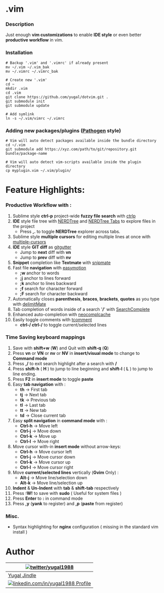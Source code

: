 # .vim

### Description
Just enough **vim customizations** to enable **IDE style** or even better **productive workflow** in vim.

### Installation

```
# Backup '.vim' and '.vimrc' if already present
mv ~/.vim ~/.vim_bak
mv ~/.vimrc ~/.vimrc_bak

# Create new '.vim'
cd ~
mkdir .vim
cd .vim
git clone https://github.com/yugal/dotvim.git .
git submodule init
git submodule update

# Add symlink
ln -s ~/.vim/vimrc ~/.vimrc
```

### Adding new packages/plugins ([Pathogen](https://github.com/tpope/vim-pathogen) style)
```
# Vim will auto detect packages available inside the bundle directory
cd ~/.vim
git submodule add https://xyz.com/path/to/git/repository.git bundle/package-name

# Vim will auto detect vim-scripts available inside the plugin directory
cp myplugin.vim ~/.vim/plugin/
```

# Feature Highlights:

### Productive Workflow with :

1. Sublime style **ctrl-p** project-wide **fuzzy file search** with [ctrlp](https://github.com/kien/ctrlp.vim.git)
2. **IDE** style file tree with [NERDTree](https://github.com/scrooloose/nerdtree.git) and [NERDTree Tabs](https://github.com/jistr/vim-nerdtree-tabs.git) to explore files in the project
    * Press **,.** to toggle **NERDTree** explorer across tabs.
3. Sublime style **multiple cursors** for editing multiple lines at once with [multiple-cursors](https://github.com/terryma/vim-multiple-cursors.git)
4. **IDE** style **GIT diff** as [gitgutter](https://github.com/airblade/vim-gitgutter.git)
    * Jump to **next** diff with **vn**
    * Jump to **prev** diff with **nv**
5. **Snippet** completion like **Textmate** with [snipmate](https://github.com/msanders/snipmate.vim)
6. Fast file **navigation** with [easymotion](https://github.com/Lokaltog/vim-easymotion.git)
    * **;w** anchor to words
    * **;j** anchor to lines forward
    * **;k** anchor to lines backward
    * **;f** search for character forward
    * **;F** search for character backward
7. Automatically closes **parenthesis**, **braces**, **brackets**, **quotes** as you type with [delimitMate](https://github.com/Raimondi/delimitMate.git)
8. Tab completion of words inside of a search '**/**' with [SearchComplete](http://www.vim.org/scripts/script.php?script_id=474)
9. Enhanced auto-completion with [neocomplcache](https://github.com/Shougo/neocomplcache.vim.git)
10. Easily toggle comments with [tcomment](https://github.com/tomtom/tcomment_vim.git)
    * **ctrl-/ ctrl-/** to toggle current/selected lines

### Time Saving keyboard mappings

1. Save with **shift+w** (**W**) and Quit with **shift-q** (**Q**)
2. Press **vn** or **VN** or **nv** or **NV** in **insert/visual mode** to change to **Command mode**
3. Press **,/** to exit search highlight after a search with **/**
4. Press **shift-h** ( **H** ) to jump to line beginning and **shift-l** ( **L** ) to jump to line ending.
5. Press **F2** in **insert mode** to toggle **paste**
6. Easy **tab navigation** with :
    * **th** -> First tab
    * **tj** -> Next tab
    * **tk** -> Previous tab
    * **tl** -> Last tab
    * **tt** -> New tab
    * **td** -> Close current tab
7. Easy **split navigation** in **command mode** with :
    * **Ctrl-h** -> Move left
    * **Ctrl-j** -> Move down
    * **Ctrl-k** -> Move up
    * **Ctrl-l** -> Move right
8. Move cursor with-in **insert mode** without arrow-keys:
    * **Ctrl-h** -> Move cursor left
    * **Ctrl-j** -> Move cursor down
    * **Ctrl-k** -> Move cursor up
    * **Ctrl-l** -> Move cursor right
9. Move **current/selected lines** vertically (**Gvim** Only) :
    * **Alt-j** -> Move line/selection down
    * **Alt-k** -> Move line/selection up
10. **Indent** & **Un-Indent** with **tab** & **shift-tab** respectively
11. Press **:W!** to save with **sudo** ( Useful for system files )
12. Press **Enter** to **:** in command mode
13. Press **,y** (**yank** to register) and **,p** (**paste** from register)

### Misc.

* Syntax highlighting for **nginx** configuration ( missing in the standard vim install )

# Author
| [![twitter/yugal1988](https://www.gravatar.com/avatar/19c28676f977300166c0f35f41a9aae0?s=90)](http://twitter.com/yugal1988 "Follow @yugal1988 on Twitter") |
|---|
| [Yugal Jindle](http://stackoverflow.com/users/731963/yugal-jindle "Stackoverflow !") |
| [![linkedin.com/in/yugal1988](http://s.c.lnkd.licdn.com/scds/common/u/img/webpromo/btn_in_20x15.png) Profile](http://www.linkedin.com/in/yugal1988 "Connect on LinkedIn") |

